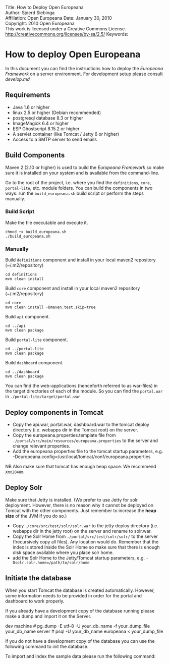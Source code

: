 Title:			How to Deploy Open Europeana  
Author:			Sjoerd Siebinga  
Affiliation:	Open Europeana 
Date:			January 30, 2010  
Copyright:		2010 Open Europeana  
				This work is licensed under a Creative Commons License.  
				http://creativecommons.org/licenses/by-sa/2.5/
Keywords:		

# How to deploy Open Europeana #

In this document you can find the instructions how to deploy the *Europeana Framework* on a server environment. For development
setup please consult *develop.md*

## Requirements ##

- Java 1.6 or higher
- linux 2.5 or higher (Debian recommended)
- postgresql database 8.3 or higher
- ImageMagick 6.4 or higher
- ESP Ghostscript 8.15.2 or higher
- A servlet container (like Tomcat / Jetty 6 or higher)
- Access to a SMTP server to send emails

## Build Components ##

Maven 2 (2.10 or higher) is used to build the _Europeana Framework_ so make sure it is installed on your system and is available from the command-line. 

Go to the root of the project, i.e. where you find the `definitions`, `core`, `portal-lite`, etc. module folders. You can build the components in two ways: run the `build_europeana.sh` build script or perform the steps manually.

### Build Script ###


Make the file executable and execute it.

	chmod +x build_europeana.sh
	./build_europeana.sh

### Manually ###


Build `definitions` component and install in your local maven2 repository (~/.m2/repository)

	cd definitions
	mvn clean install

Build `core` component and install in your local maven2 repository (~/.m2/repository)

	cd core
	mvn clean install -Dmaven.test.skip=true

Build `api` component.

	cd ../api
	mvn clean package

Build `portal-lite` component. 

	cd ../portal-lite
	mvn clean package

Build `dashboard` component. 

	cd ../dashboard
	mvn clean package

You can find the web-applications (henceforth referred to as war-files) in the target directories of each of the module. So you can find the `portal.war` in `./portal-lite/target/portal.war`

## Deploy components in Tomcat ##

* Copy the api.war, portal.war, dashboard.war to the tomcat deploy directory (i.e. webapps dir in the
Tomcat root) on the server.
* Copy the europeana.properties.template file from `./portal/src/main/resources/europeana.properties` to the server and change
relevant properties.
* Add the europeana properties file to the tomcat startup parameters, e.g. -Deuropeana.config=/usr/local/tomcat/conf/europeana.properties

NB Also make sure that tomcat has enough heap space. We recommend `-Xmx2048m`.

## Deploy Solr ##


Make sure that Jetty is installed. (We prefer to use Jetty for solr deployment. However, there is no reason why it cannot
be deployed on Tomcat with the other components. Just remember to increase the **heap size** of the JVM if you do so.)

* Copy `./core/src/test/solr/solr.war` to the jetty deploy directory (i.e. webapps dir in the jetty root) on the server and rename to solr.war.
* Copy the Solr Home from `./portal/src/test/solr/solr/` to the server (!recursively copy all files). Any location would do. Remember that the index is stored inside the Solr Home so make sure that there is enough disk space available where you place solr home.
* add the Solr Home to the Jetty/Tomcat startup parameters, e.g. `-Dsolr.solr.home=/path/to/solr/home`


## Initiate the database ##

When you start Tomcat the database is created automatically. However, some information needs to be provided in order for
the portal and dashboard to work properly.

If you already have a development copy of the database running please make a dump and import it on the Server.

dev machine # pg_dump -E utf-8 -U your_db_name -f your_dump_file your_db_name
server      # psql -U your_db_name europeana < your_dump_file

If you do not have a development copy of the database you can use the following command to init the database.
<!--
	TODO add command to init db.
--> 

To import and index the sample data please run the following command:
